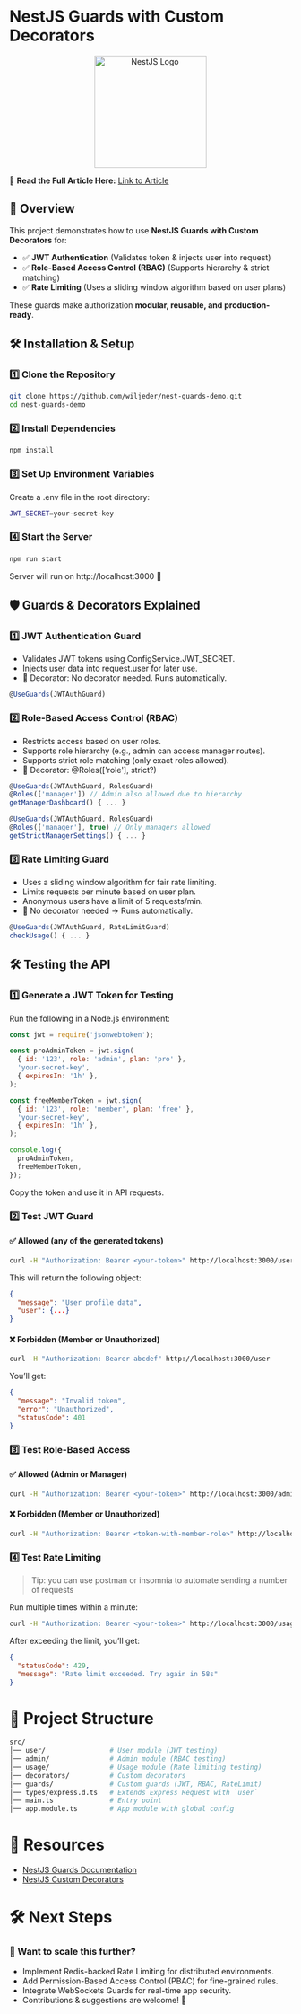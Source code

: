 # **NestJS Guards with Custom Decorators**

<p align="center">
  <a href="https://nestjs.com/" target="blank"><img src="https://nestjs.com/img/logo_text.svg" width="200" alt="NestJS Logo" /></a>
</p>

📌 **Read the Full Article Here:** [Link to Article](https://wiljeder.hashnode.dev/leveraging-nestjs-guards)

## **📌 Overview**

This project demonstrates how to use **NestJS Guards with Custom Decorators** for:

- ✅ **JWT Authentication** (Validates token & injects user into request)
- ✅ **Role-Based Access Control (RBAC)** (Supports hierarchy & strict matching)
- ✅ **Rate Limiting** (Uses a sliding window algorithm based on user plans)

These guards make authorization **modular, reusable, and production-ready**.

## **🛠 Installation & Setup**

### **1️⃣ Clone the Repository**

```bash
git clone https://github.com/wiljeder/nest-guards-demo.git
cd nest-guards-demo
```

### 2️⃣ Install Dependencies

```bash
npm install
```

### 3️⃣ Set Up Environment Variables

Create a .env file in the root directory:

```bash
JWT_SECRET=your-secret-key
```

### 4️⃣ Start the Server

```bash
npm run start
```

Server will run on http://localhost:3000 🚀

## 🛡 Guards & Decorators Explained

### 1️⃣ JWT Authentication Guard

- Validates JWT tokens using ConfigService.JWT_SECRET.
- Injects user data into request.user for later use.
- 📌 Decorator: No decorator needed. Runs automatically.

```typescript
@UseGuards(JWTAuthGuard)
```

### 2️⃣ Role-Based Access Control (RBAC)

- Restricts access based on user roles.
- Supports role hierarchy (e.g., admin can access manager routes).
- Supports strict role matching (only exact roles allowed).
- 📌 Decorator: @Roles(['role'], strict?)

```typescript
@UseGuards(JWTAuthGuard, RolesGuard)
@Roles(['manager']) // Admin also allowed due to hierarchy
getManagerDashboard() { ... }

@UseGuards(JWTAuthGuard, RolesGuard)
@Roles(['manager'], true) // Only managers allowed
getStrictManagerSettings() { ... }
```

### 3️⃣ Rate Limiting Guard

- Uses a sliding window algorithm for fair rate limiting.
- Limits requests per minute based on user plan.
- Anonymous users have a limit of 5 requests/min.
- 📌 No decorator needed → Runs automatically.

```typescript
@UseGuards(JWTAuthGuard, RateLimitGuard)
checkUsage() { ... }
```

## 🛠 Testing the API

### 1️⃣ Generate a JWT Token for Testing

Run the following in a Node.js environment:

```javascript
const jwt = require('jsonwebtoken');

const proAdminToken = jwt.sign(
  { id: '123', role: 'admin', plan: 'pro' },
  'your-secret-key',
  { expiresIn: '1h' },
);

const freeMemberToken = jwt.sign(
  { id: '123', role: 'member', plan: 'free' },
  'your-secret-key',
  { expiresIn: '1h' },
);

console.log({
  proAdminToken,
  freeMemberToken,
});
```

Copy the token and use it in API requests.

### 2️⃣ Test JWT Guard

#### ✅ Allowed (any of the generated tokens)

```bash
curl -H "Authorization: Bearer <your-token>" http://localhost:3000/user
```

This will return the following object:

```json
{
  "message": "User profile data",
  "user": {...}
}
```

#### ❌ Forbidden (Member or Unauthorized)

```bash
curl -H "Authorization: Bearer abcdef" http://localhost:3000/user
```

You’ll get:

```json
{
  "message": "Invalid token",
  "error": "Unauthorized",
  "statusCode": 401
}
```

### 3️⃣ Test Role-Based Access

#### ✅ Allowed (Admin or Manager)

```bash
curl -H "Authorization: Bearer <your-token>" http://localhost:3000/admin/dashboard
```

#### ❌ Forbidden (Member or Unauthorized)

```bash
curl -H "Authorization: Bearer <token-with-member-role>" http://localhost:3000/admin/settings
```

### 4️⃣ Test Rate Limiting

> Tip: you can use postman or insomnia to automate sending a number of requests

Run multiple times within a minute:

```bash
curl -H "Authorization: Bearer <your-token>" http://localhost:3000/usage
```

After exceeding the limit, you’ll get:

```json
{
  "statusCode": 429,
  "message": "Rate limit exceeded. Try again in 58s"
}
```

# 🔧 Project Structure

```bash
src/
│── user/                # User module (JWT testing)
│── admin/               # Admin module (RBAC testing)
│── usage/               # Usage module (Rate limiting testing)
│── decorators/          # Custom decorators
│── guards/              # Custom guards (JWT, RBAC, RateLimit)
│── types/express.d.ts   # Extends Express Request with `user`
│── main.ts              # Entry point
│── app.module.ts        # App module with global config
```

# 🔗 Resources

- [NestJS Guards Documentation](https://docs.nestjs.com/guards)
- [NestJS Custom Decorators](https://docs.nestjs.com/custom-decorators)

# 🛠 Next Steps

### 🚀 Want to scale this further?

- Implement Redis-backed Rate Limiting for distributed environments.
- Add Permission-Based Access Control (PBAC) for fine-grained rules.
- Integrate WebSockets Guards for real-time app security.
- Contributions & suggestions are welcome! 🤝
